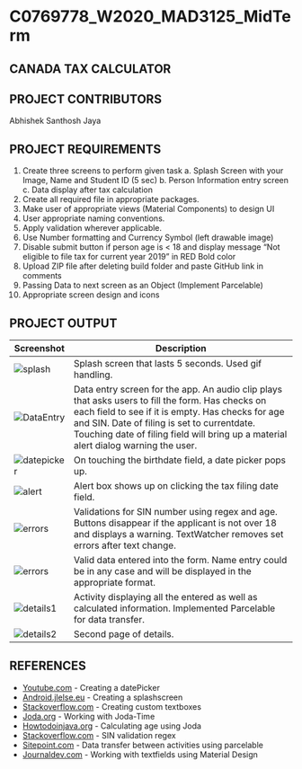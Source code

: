 
# C0769778_W2020_MAD3125_MidTerm

## CANADA TAX CALCULATOR

## PROJECT CONTRIBUTORS

Abhishek Santhosh Jaya

## PROJECT REQUIREMENTS

1. Create three screens to perform given task
    a. Splash Screen with your Image, Name and Student ID (5 sec)
    b. Person Information entry screen
    c. Data display after tax calculation
2. Create all required file in appropriate packages.
3. Make user of appropriate views (Material Components) to design UI
4. User appropriate naming conventions.
5. Apply validation wherever applicable.
6. Use Number formatting and Currency Symbol (left drawable image)
7. Disable submit button if person age is < 18 and display message “Not
eligible to file tax for current year 2019” in RED Bold color
8. Upload ZIP file after deleting build folder and paste GitHub link in comments
9. Passing Data to next screen as an Object (Implement Parcelable)
10. Appropriate screen design and icons

## PROJECT OUTPUT
Screenshot | Description
--- | ---
<img src="https://i93.servimg.com/u/f93/18/45/29/87/splash10.jpg" alt="splash"/> | Splash screen that lasts 5 seconds. Used gif handling.
<img src="https://i93.servimg.com/u/f93/18/45/29/87/dataen10.png" alt="DataEntry"/> | Data entry screen for the app. An audio clip plays that asks users to fill the form. Has checks on each field to see if it is empty. Has checks for age and SIN. Date of filing is set to currentdate. Touching date of filing field will bring up a material alert dialog warning the user.
<img src="https://i93.servimg.com/u/f93/18/45/29/87/datepi10.png" alt="datepicker"/> | On touching the birthdate field, a date picker pops up.
<img src="https://i.servimg.com/u/f93/18/45/29/87/screen12.png" alt="alert"/> | Alert box shows up on clicking the tax filing date field.
<img src="https://i93.servimg.com/u/f93/18/45/29/87/age_an10.png" alt="errors"/> | Validations for SIN number using regex and age. Buttons disappear if the applicant is not over 18 and displays a warning. TextWatcher removes set errors after text change.
<img src="https://i93.servimg.com/u/f93/18/45/29/87/data_e10.png" alt="errors"/> | Valid data entered into the form. Name entry could be in any case and will be displayed in the appropriate format.
<img src="https://i93.servimg.com/u/f93/18/45/29/87/detail17.png" alt="details1"/> | Activity displaying all the entered as well as calculated information. Implemented Parcelable for data transfer.
<img src="https://i93.servimg.com/u/f93/18/45/29/87/detail11.jpg" alt="details2"/> | Second page of details.


## REFERENCES
* [Youtube.com](https://www.youtube.com/watch?v=hwe1abDO2Ag) - Creating a datePicker
* [Android.jlelse.eu](https://android.jlelse.eu/the-complete-android-splash-screen-guide-c7db82bce565) - Creating a splashscreen
* [Stackoverflow.com](https://stackoverflow.com/questions/3646415/how-to-create-edittext-with-rounded-corners) - Creating custom textboxes
* [Joda.org](https://www.joda.org/joda-time/index.html) - Working with Joda-Time
* [Howtodoinjava.org](https://howtodoinjava.com/java/calculate-age-from-date-of-birth/) - Calculating age using Joda
* [Stackoverflow.com](https://stackoverflow.com/questions/20082855/regular-expression-for-canadian-sin-social-insurance-number) - SIN validation regex
* [Sitepoint.com](https://www.sitepoint.com/transfer-data-between-activities-with-android-parcelable/) - Data transfer between activities using parcelable
* [Journaldev.com](https://www.journaldev.com/14748/android-textinputlayout-example) - Working with textfields using Material Design
